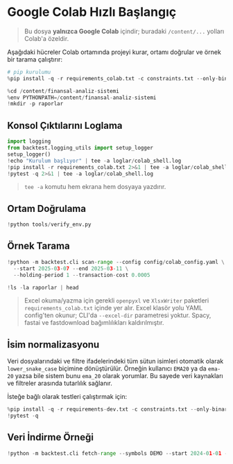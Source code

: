 # Google Colab Hızlı Başlangıç

> Bu dosya **yalnızca Google Colab** içindir; buradaki `/content/...` yolları Colab'a özeldir.

Aşağıdaki hücreler Colab ortamında projeyi kurar, ortamı doğrular ve örnek bir tarama çalıştırır:

```python
# pip kurulumu
%pip install -q -r requirements_colab.txt -c constraints.txt --only-binary=:all:

%cd /content/finansal-analiz-sistemi
%env PYTHONPATH=/content/finansal-analiz-sistemi
!mkdir -p raporlar
```

## Konsol Çıktılarını Loglama

```python
import logging
from backtest.logging_utils import setup_logger
setup_logger()
!echo "Kurulum başlıyor" | tee -a loglar/colab_shell.log
!pip install -r requirements_colab.txt 2>&1 | tee -a loglar/colab_shell.log
!pytest -q 2>&1 | tee -a loglar/colab_shell.log
```

> `tee -a` komutu hem ekrana hem dosyaya yazdırır.

## Ortam Doğrulama

```python
!python tools/verify_env.py
```

## Örnek Tarama

```python
!python -m backtest.cli scan-range --config config/colab_config.yaml \
  --start 2025-03-07 --end 2025-03-11 \
  --holding-period 1 --transaction-cost 0.0005

!ls -la raporlar | head
```

> Excel okuma/yazma için gerekli `openpyxl` ve `XlsxWriter` paketleri `requirements_colab.txt` içinde yer alır.
> Excel klasör yolu YAML config'ten okunur; CLI'da `--excel-dir` parametresi yoktur.
> Spacy, fastai ve fastdownload bağımlılıkları kaldırılmıştır.

## İsim normalizasyonu

Veri dosyalarındaki ve filtre ifadelerindeki tüm sütun isimleri otomatik olarak
`lower_snake_case` biçimine dönüştürülür. Örneğin kullanıcı `EMA20` ya da
`ema-20` yazsa bile sistem bunu `ema_20` olarak yorumlar. Bu sayede veri
kaynakları ve filtreler arasında tutarlılık sağlanır.

İsteğe bağlı olarak testleri çalıştırmak için:

```python
%pip install -q -r requirements-dev.txt -c constraints.txt --only-binary=:all:
!pytest -q
```

## Veri İndirme Örneği

```python
!python -m backtest.cli fetch-range --symbols DEMO --start 2024-01-01 --end 2024-01-05 --provider stub
```
